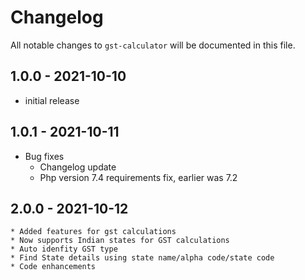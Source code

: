 # Changelog

All notable changes to `gst-calculator` will be documented in this file.

## 1.0.0 - 2021-10-10

- initial release

## 1.0.1 - 2021-10-11

- Bug fixes
    * Changelog update
    * Php version 7.4 requirements fix, earlier was 7.2

## 2.0.0 - 2021-10-12
    * Added features for gst calculations
    * Now supports Indian states for GST calculations
    * Auto idenfity GST type
    * Find State details using state name/alpha code/state code
    * Code enhancements
